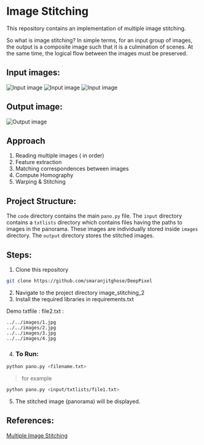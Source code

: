 # Image Stitching

This repository contains an implementation of multiple image stitching.

So what is image stitching? In simple terms, for an input group of images, the output is a composite image such that it is a culmination of scenes. At the same time, the logical flow between the images must be preserved.

## Input images:
![Input image](https://www.andreame.com/usr/uploads/2019/11/2943081345.jpg)
![Input image](https://www.andreame.com/usr/uploads/2019/11/641571832.jpg)
![Input image](https://www.andreame.com/usr/uploads/2019/11/3110154586.jpg)

## Output image:
![Output image](https://www.andreame.com/usr/uploads/2019/11/1490698569.png)

## Approach

1. Reading multiple images ( in order)
2. Feature extraction
3. Matching correspondences between images
4. Compute Homography
5. Warping & Stitching

## Project Structure:

The `code` directory contains the main `pano.py` file. The `input` directory contains a `txtlists` directory which contains files having the paths to images in the panorama. These images are individually stored inside `images` directory.
The `output` directory stores the stitched images.


## Steps:

1. Clone this repository
```bash
git clone https://github.com/smaranjitghose/DeepPixel
```
2. Navigate to the project directory image_stitching_2
3. Install the required libraries in requirements.txt

Demo txtfile : file2.txt :
```
../../images/1.jpg
../../images/2.jpg
../../images/3.jpg
../../images/4.jpg
```
4. ### To Run:
```bash
python pano.py <filename.txt>
```
> for example
```bash
python pano.py <input/txtlists/file1.txt>
```
5. The stitched image (panorama) will be displayed.


## References:
[Multiple Image Stitching](https://kushalvyas.github.io/stitching.html)

